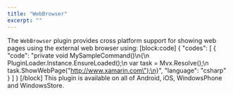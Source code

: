 ```yaml
---
title: "WebBrowser"
excerpt: ""
---
```

The `WebBrowser` plugin provides cross platform support for showing web pages using the external web browser using:
[block:code]
{
  "codes": [
    {
      "code": "private void MySampleCommand()\n{\n   PluginLoader.Instance.EnsureLoaded();\n   var task = Mvx.Resolve<IMvxWebBrowserTask>();\n   task.ShowWebPage(\"http://www.xamarin.com\");\n}",
      "language": "csharp"
    }
  ]
}
[/block]
This plugin is available on all of Android, iOS, WindowsPhone and WindowsStore.